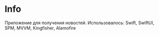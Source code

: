 # Info

Приложение для получения новостей. Использовалось: Swift, SwiftUI, SPM, MVVM, Kingfisher, Alamofire
